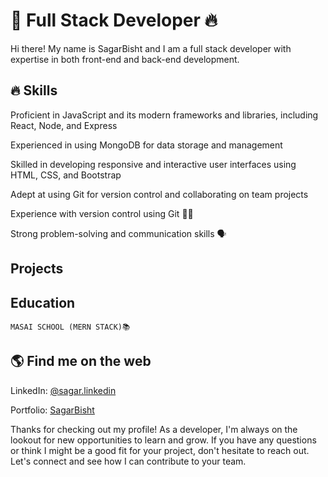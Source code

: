 # 🚀 Full Stack Developer 🔥

Hi there! My name is SagarBisht and I am a full stack developer with expertise in both front-end and back-end development.
## 🔥 Skills

   Proficient in JavaScript and its modern frameworks and libraries, including React, Node, and Express
   
   Experienced in using MongoDB for data storage and management
   
   Skilled in developing responsive and interactive user interfaces using HTML, CSS, and Bootstrap
   
   Adept at using Git for version control and collaborating on team projects
   
   Experience with version control using Git 🧑‍💼
    
   Strong problem-solving and communication skills 🗣

## Projects
<!--
  MERN Boilerplate: A customizable starter project for building full-stack MERN apps
 E-Commerce Site: A fully functional e-commerce site built with the MERN stack and Stripe for payment processing
 -->
   
## Education

    MASAI SCHOOL (MERN STACK)📚
  
    
 ## 🌎 Find me on the web
  LinkedIn: [@sagar.linkedin](https://www.linkedin.com/in/sagar-bisht-b26620192/)
  
  Portfolio: [SagarBisht](https://Sagarbisht07.github.io/)

Thanks for checking out my profile! As a developer, I'm always on the lookout for new opportunities to learn and grow. If you have any questions or think I might be a good fit for your project, don't hesitate to reach out. Let's connect and see how I can contribute to your team.
